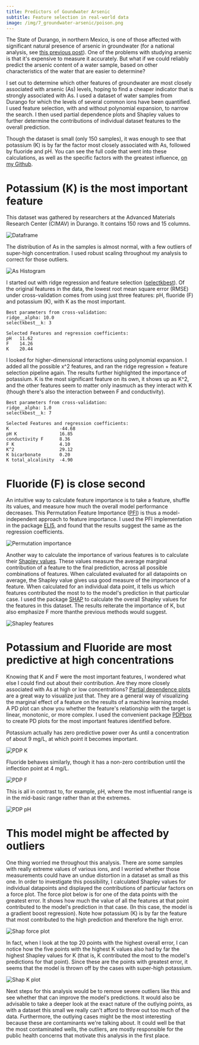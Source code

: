 ```yaml
---
title: Predictors of Goundwater Arsenic
subtitle: Feature selection in real-world data
image: /img/7_groundwater-arsenic/poison.png
---
```


The State of Durango, in northern Mexico, is one of those affected with significant natural presence of arsenic in groundwater (for a national analysis, see [this previous post](https://danielmartinalarcon.github.io/2018-12-14-water-pollution-in-mexico/)).  One of the problems with studying arsenic is that it's expensive to measure it accurately.  But what if we could reliably predict the arsenic content of a water sample, based on other characteristics of the water that are easier to determine?  

I set out to determine which other features of groundwater are most closely associated with arsenic (As) levels, hoping to find a cheaper indicator that is strongly associated with As.  I used a dataset of water samples from Durango for which the levels of several common ions have been quantified.  I used feature selection, with and without polynomial expansion, to narrow the search.  I then used partial dependence plots and Shapley values to further determine the contributions of individual dataset features to the overall prediction. 

Though the dataset is small (only 150 samples), it was enough to see that potassium (K) is by far the factor most closely associated with As, followed by fluoride and pH.  You can see the full code that went into these calculations, as well as the specific factors with the greatest influence, [on my Github](https://github.com/DanielMartinAlarcon/arsenic-in-durango).

# Potassium (K) is the most important feature
This dataset was gathered by researchers at the Advanced Materials Research Center (CIMAV) in Durango.  It contains 150 rows and 15 columns.

![Dataframe](/img/7_groundwater-arsenic/as1.png)

The distribution of As in the samples is almost normal, with a few outliers of super-high concentration.  I used robust scaling throughout my analysis to correct for those outliers.

![As Histogram](/img/7_groundwater-arsenic/as2.png)

I started out with ridge regression and feature selection ([selectkbest](https://scikit-learn.org/stable/modules/generated/sklearn.feature_selection.SelectKBest.html)).  Of the original features in the data, the lowest root mean square error (RMSE) under cross-validation comes from using just three features: pH, fluoride (F) and potassium (K), with K as the most important.

```
Best parameters from cross-validation:
ridge__alpha: 10.0
selectkbest__k: 3

Selected Features and regression coefficients:
pH   11.62
F    14.26
K    20.44
```

I looked for higher-dimensional interactions using polynomial expansion.  I added all the possible x^2 features, and ran the ridge regression + feature selection pipeline again.  The results further highlighted the importance of potassium.  K is the most significant feature on its own, it shows up as K^2, and the other features seem to matter only inasmuch as they interact with K (though there's also the interaction between F and conductivity).

```
Best parameters from cross-validation:
ridge__alpha: 1.0
selectkbest__k: 7

Selected Features and regression coefficients:
K                   -44.68
pH K                16.85
conductivity F      8.36
F K                 4.10
K^2                 29.12
K bicarbonate       0.20
K total_alcalinity  -4.90
```
# Fluoride (F) is close second
An intuitive way to calculate feature importance is to take a feature, shuffle its values, and measure how much the overall model performance decreases.  This Permutation Feature Importance ([PFI](https://blogs.technet.microsoft.com/machinelearning/2015/04/14/permutation-feature-importance/)) is thus a model-independent approach to feature importance.  I used the PFI implementation in the package [ELI5](https://eli5.readthedocs.io/en/latest/blackbox/permutation_importance.html), and found that the results suggest the same as the regression coefficients.

![Permutation importance](/img/7_groundwater-arsenic/as8.png)

Another way to calculate the importance of various features is to calculate their [Shapley values](https://christophm.github.io/interpretable-ml-book/shapley.html).  These values measure the average marginal contribution of a feature to the final prediction, across all possible combinations of features.  When calculated evaluated for all datapoints on average, the Shapley value gives usa good measure of the importance of a feature.  When calculated for an individual data point, it tells us which features contributed the most to to the model's prediction in that particular case.  I used the package [SHAP](https://github.com/slundberg/shap) to calculate the overall Shapley values for the features in this dataset.  The results reiterate the importance of K, but also emphasize F more thanthe previous methods would suggest.

![Shapley features](/img/7_groundwater-arsenic/as7.png)

# Potassium and Fluoride are most predictive at high concentrations
Knowing that K and F were the most important features, I wondered what else I could find out about their contribution.  Are they more closely associated with As at high or low concentrations?  [Partial dependence plots](https://christophm.github.io/interpretable-ml-book/pdp.html) are a great way to visualize just that.  They are a general way of visualizing the marginal effect of a feature on the results of a machine learning model.  A PD plot can show you whether the feature's relationship with the target is linear, monotonic, or more complex.  I used the convenient package [PDPbox](https://github.com/SauceCat/PDPbox) to create PD plots for the most important features identified before.

Potassium actually has zero predictive power over As until a concentration of about 9 mg/L, at which point it becomes important.

![PDP K](/img/7_groundwater-arsenic/as4.png)

Fluoride behaves similarly, though it has a non-zero contribution until the inflection point at 4 mg/L.

![PDP F](/img/7_groundwater-arsenic/as5.png)

This is all in contrast to, for example, pH, where the most influential range is in the mid-basic range rather than at the extremes.

![PDP pH](/img/7_groundwater-arsenic/as6.png)

# This model might be affected by outliers
One thing worried me throughout this analysis.  There are some samples with really extreme values of various ions, and I worried whether those measurements could have an undue distortion in a dataset as small as this one.  In order to investigate this possibility, I calculated Shapley values for individual datapoints and displayed the contributions of particular factors on a force plot.  The force plot below is for one of the data points with the greatest error.  It shows how much the value of all the features at that point contributed to the model's prediction in that case.  (In this case, the model is a gradient boost regression).  Note how potassium (K) is by far the feature that most contributed to the high prediction and therefore the high error.

![Shap force plot](/img/7_groundwater-arsenic/as9.png)

In fact, when I look at the top 20 points with the highest overall error, I can notice how the five points with the highest K values also had by far the highest Shapley values for K (that is, K contributed the most to the model's predictions for that point).  Since these are the points with greatest error, it seems that the model is thrown off by the cases with super-high potassium.

![Shap K plot](/img/7_groundwater-arsenic/as10.png)

Next steps for this analysis would be to remove severe outliers like this and see whether that can improve the model's predictions.  It would also be advisable to take a deeper look at the exact nature of the outlying points, as with a dataset this small we really can't afford to throw out too much of the data.  Furthermore, the outlying cases might be the most interesting because these are contaminants we're talking about.  It could well be that the most contaminated wells, the outliers, are mostly responsible for the public health concerns that motivate this analysis in the first place.

